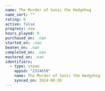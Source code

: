 ```yaml
---
name: The Murder of Sonic the Hedgehog
name_sort: ""
rating: 0
active: false
progress: new
hours_played: 0
purchased_on: .nan
started_on: .nan
beaten_on: .nan
completed_on: .nan
mastered_on: .nan
identifiers:
  - type: steam
    appid: "2324650"
    name: The Murder of Sonic the Hedgehog
    synced_on: 2024-08-30
---
```

